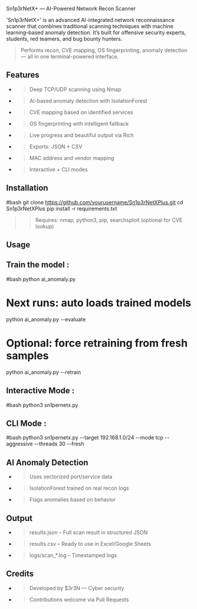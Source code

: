 Sn1p3rNetX+ — AI-Powered Network Recon Scanner

'Sn1p3rNetX+' is an advanced AI-integrated network reconnaissance scanner that combines traditional scanning techniques with machine learning–based anomaly detection. 
It’s built for offensive security experts, students, red teamers, and bug bounty hunters.

> Performs recon, CVE mapping, OS fingerprinting, anomaly detection — all in one terminal-powered interface.

## Features

- > Deep TCP/UDP scanning using Nmap
- > AI-based anomaly detection with IsolationForest
- > CVE mapping based on identified services
- > OS fingerprinting with intelligent fallback
- > Live progress and beautiful output via Rich
- > Exports: JSON + CSV
- > MAC address and vendor mapping
- > Interactive + CLI modes

## Installation

#bash
git clone https://github.com/yourusername/Sn1p3rNetXPlus.git
cd Sn1p3rNetXPlus
pip install -r requirements.txt

>> Requires: nmap, python3, pip, searchsploit (optional for CVE lookup)

## Usage

## Train the model : 

#bash
python ai_anomaly.py 
# Next runs: auto loads trained models
python ai_anomaly.py --evaluate
 
# Optional: force retraining from fresh samples
python ai_anomaly.py --retrain

## Interactive Mode :
#bash
python3 sn1pernetx.py

## CLI Mode :
#bash
python3 sn1pernetx.py --target 192.168.1.0/24 --mode tcp --aggressive --threads 30 --fresh

## AI Anomaly Detection

- > Uses vectorized port/service data
- > IsolationForest trained on real recon logs
- > Flags anomalies based on behavior

## Output

- > results.json – Full scan result in structured JSON
- > results.csv – Ready to use in Excel/Google Sheets
- > logs/scan_*.log – Timestamped logs

## Credits

- > Developed by $3r3N — Cyber security
- > Contributions welcome via Pull Requests
